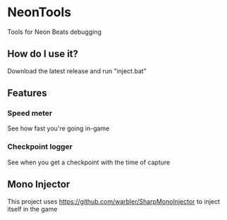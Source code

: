 # NeonTools
Tools for Neon Beats debugging

## How do I use it?
Download the latest release and run "inject.bat"

## Features
### Speed meter
See how fast you're going in-game

### Checkpoint logger
See when you get a checkpoint with the time of capture

## Mono Injector
This project uses https://github.com/warbler/SharpMonoInjector to inject itself in the game
